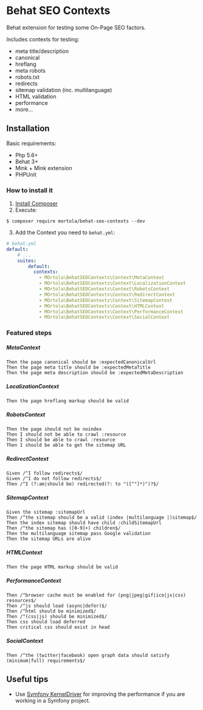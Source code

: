 # Behat SEO Contexts
Behat extension for testing some On-Page SEO factors.

Includes contexts for testing:
* meta title/description
* canonical
* hreflang
* meta robots
* robots.txt
* redirects
* sitemap validation (inc. multilanguage)
* HTML validation
* performance 
* more...

Installation
------------

Basic requirements:

* Php 5.6+
* Behat 3+
* Mink + Mink extension
* PHPUnit

### How to install it

1. [Install Composer](https://getcomposer.org/download/)
2. Execute:

```
$ composer require mortola/behat-seo-contexts --dev
```

3. Add the Context you need to `behat.yml`:

```yaml
# behat.yml
default:
    # ...
    suites:
        default:
          contexts:
            - MOrtola\BehatSEOContexts\Context\MetaContext
            - MOrtola\BehatSEOContexts\Context\LocalizationContext
            - MOrtola\BehatSEOContexts\Context\RobotsContext
            - MOrtola\BehatSEOContexts\Context\RedirectContext
            - MOrtola\BehatSEOContexts\Context\SitemapContext
            - MOrtola\BehatSEOContexts\Context\HTMLContext
            - MOrtola\BehatSEOContexts\Context\PerformanceContext
            - MOrtola\BehatSEOContexts\Context\SocialContext

```
### Featured steps
##### MetaContext
```
Then the page canonical should be :expectedCanonicalUrl
Then the page meta title should be :expectedMetaTitle
Then the page meta description should be :expectedMetaDescription
```
##### LocalizationContext
```
Then the page hreflang markup should be valid
```
##### RobotsContext
```
Then the page should not be noindex
Then I should not be able to crawl :resource
Then I should be able to crawl :resource
Then I should be able to get the sitemap URL
```
##### RedirectContext
```
Given /^I follow redirects$/
Given /^I do not follow redirects$/
Then /^I (?:am|should be) redirected(?: to "([^"]*)")?$/
```
##### SitemapContext
```
Given the sitemap :sitemapUrl
Then /^the sitemap should be a valid (index |multilanguage |)sitemap$/
Then the index sitemap should have child :childSitemapUrl
Then /^the sitemap has ([0-9]+) children$/
Then the multilanguage sitemap pass Google validation
Then the sitemap URLs are alive
```
##### HTMLContext
```
Then the page HTML markup should be valid
```
##### PerformanceContext
```
Then /^browser cache must be enabled for (png|jpeg|gif|ico|js|css) resources$/
Then /^js should load (async|defer)$/
Then /^html should be minimized$/
Then /^(css|js) should be minimized$/
Then css should load deferred
Then critical css should exist in head
```
##### SocialContext
```
Then /^the (twitter|facebook) open graph data should satisfy (minimum|full) requirements$/
```

Useful tips
------------
* Use [Symfony KernelDriver](https://github.com/Behat/Symfony2Extension) for improving the performance if you are working in a Symfony project.
